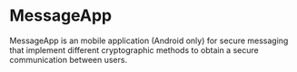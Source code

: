 # MessageApp
MessageApp is an mobile application (Android only) for secure messaging that implement different cryptographic methods to obtain a secure communication between users.
